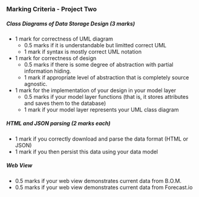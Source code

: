 ### Marking Criteria - Project Two
##### Class Diagrams of Data Storage Design (3 marks)
- 1 mark for correctness of UML diagram
    - 0.5 marks if it is understandable but limitted correct UML
    - 1 mark if syntax is mostly correct UML notation
- 1 mark for correctness of design
    - 0.5 marks if there is some degree of abstraction with partial information hiding.
    - 1 mark if appropriate level of abstraction that is completely source agnostic.
- 1 mark for the implementation of your design in your model layer
    - 0.5 marks if your model layer functions (that is, it stores attributes and saves them to the database)
    - 1 mark if your model layer represents your UML class diagram

##### HTML and JSON parsing (2 marks each)
- 1 mark if you correctly download and parse the data format (HTML or JSON)
- 1 mark if you then persist this data using your data model

##### Web View
- 0.5 marks if your web view demonstrates current data from B.O.M.
- 0.5 marks if your web view demonstrates current data from Forecast.io
